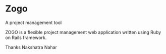 # Zogo
A project  management tool

ZOGO is a flexible project management web application written using Ruby on Rails framework.

Thanks
Nakshatra Nahar
